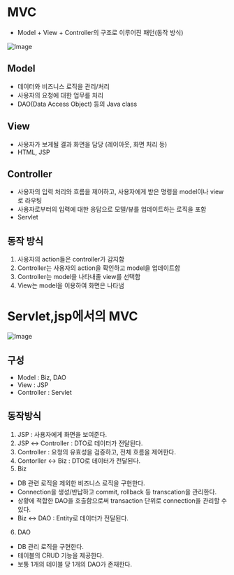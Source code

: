 # MVC
+ Model +  View + Controller의 구조로 이루어진 패턴(동작 방식)

![Image](https://github.com/user-attachments/assets/b07235f7-638a-4dbc-ace5-256a7a952b2b)

## Model
+ 데이터와 비즈니스 로직을 관리/처리
+ 사용자의 요청에 대한 업무를 처리
+ DAO(Data Access Object) 등의 Java class
  
## View
+ 사용자가 보게될 결과 화면을 담당 (레이아웃, 화면 처리 등)
+ HTML, JSP

## Controller
+ 사용자의 입력 처리와 흐름을 제어하고, 사용자에게 받은 명령을 model이나 view로 라우팅
+ 사용자로부터의 입력에 대한 응답으로 모델/뷰를 업데이트하는 로직을 포함
+ Servlet

## 동작 방식
1. 사용자의 action들은 controller가 감지함
2. Controller는 사용자의 action을 확인하고 model을 업데이트함
3. Controller는 model을 나타내줄 view를 선택함
4. View는 model을 이용하여 화면은 나타냄


# Servlet,jsp에서의 MVC

![Image](https://github.com/user-attachments/assets/089b294e-0d16-417b-b7a6-560ccf7b73d6)

## 구성
+ Model : Biz, DAO
+ View : JSP
+ Controller : Servlet

## 동작방식
1. JSP : 사용자에게 화면을 보여준다.
2. JSP ↔ Controller : DTO로 데이터가 전달된다.
3. Controller : 요청의 유효성을 검증하고, 전체 흐름을 제어한다.
4. Contorller ↔ Biz : DTO로 데이터가 전달된다.
5. Biz
 + DB 관련 로직을 제외한 비즈니스 로직을 구현한다.
 + Connection을 생성/반납하고 commit, rollback 등 transcation을 관리한다.
 + 상황에 적합한 DAO을 호출함으로써 transaction 단위로 connection을 관리할 수 있다.
 + Biz ↔ DAO : Entity로 데이터가 전달된다.
6. DAO
 + DB 관리 로직을 구현한다.
 + 테이블의 CRUD 기능을 제공한다.
 + 보통 1개의 테이블 당 1개의 DAO가 존재한다.
